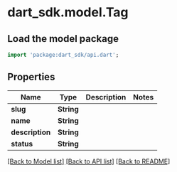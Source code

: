 # dart_sdk.model.Tag

## Load the model package
```dart
import 'package:dart_sdk/api.dart';
```

## Properties
Name | Type | Description | Notes
------------ | ------------- | ------------- | -------------
**slug** | **String** |  | 
**name** | **String** |  | 
**description** | **String** |  | 
**status** | **String** |  | 

[[Back to Model list]](../README.md#documentation-for-models) [[Back to API list]](../README.md#documentation-for-api-endpoints) [[Back to README]](../README.md)


